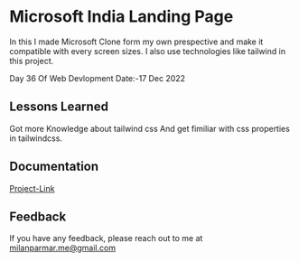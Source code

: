 
# Microsoft India Landing Page 


In this I made Microsoft Clone form my own prespective and make it compatible with every screen sizes.
I also use technologies like tailwind in this project.

Day 36 Of Web Devlopment Date:-17 Dec 2022
## Lessons Learned

 Got more Knowledge about tailwind css And get fimiliar with css properties in tailwindcss.



## Documentation

[Project-Link](https://microsoft-india.netlify.app)


## Feedback

If you have any feedback, please reach out to me at milanparmar.me@gmail.com


